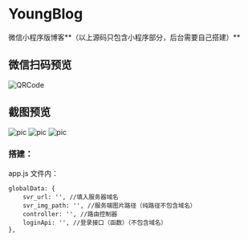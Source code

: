 # YoungBlog
微信小程序版博客**（以上源码只包含小程序部分，后台需要自己搭建）**

## 微信扫码预览

![QRCode](https://www.liujiayang.cn/psyduck/gh_81a98266fb8e_344.jpg)

## 截图预览

![pic](https://www.liujiayang.cn/psyduck/1.jpg)
![pic](https://www.liujiayang.cn/psyduck/2.jpg)
![pic](https://www.liujiayang.cn/psyduck/3.jpg)

### 搭建：

app.js 文件内：

```
globalData: {
    svr_url: '', //填入服务器域名
    svr_img_path: '', //服务端图片路径（纯路径不包含域名）
    controller: '', //路由控制器
    loginApi: '', //登录接口（函数）（不包含域名）
},
```
